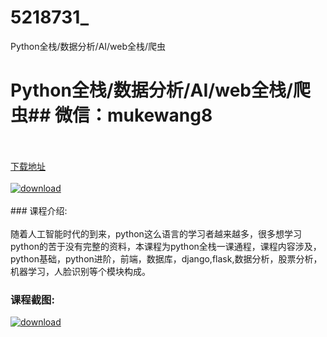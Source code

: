 # 5218731_
Python全栈/数据分析/AI/web全栈/爬虫
# Python全栈/数据分析/AI/web全栈/爬虫## 微信：mukewang8
<br/></br>[下载地址](http://www.36tz.cn/article/5218731 "下载地址")
<br/></br>[![download](http://36tz.cn/muke_img/2021_02_1-99-300x169.png "下载地址")](http://www.36tz.cn/article/5218731 "下载地址")
<br/></br>### 课程介绍:<br/></br>随着人工智能时代的到来，python这么语言的学习者越来越多，很多想学习python的苦于没有完整的资料，本课程为python全栈一课通程，课程内容涉及，python基础，python进阶，前端，数据库，django,flask,数据分析，股票分析，机器学习，人脸识别等个模块构成。

### 课程截图:
[![download](http://36tz.cn/muke_img/2021_02_2-105.png "下载地址")](http://www.36tz.cn/article/5218731 "下载地址")
